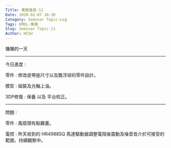 ```yaml
---
Title: 專題進度-11
Date: 2020-02-07 16:30
Category: Seminar Topic-Log
Tags: KMOL-專題
Slug: Seminar Topic-11
Author: HCSU
---
```


慵懶的一天

---

今日進度 :

零件 : 修改皮帶座尺寸以及飄浮球的零件設計。

模型 : 組裝及光軸上油。

3DP修復 : 保養 以及 平台校正。

---

問題 : 

零件 : 風扇頭有點難畫。

電控 : 昨天收到的 HR4988SQ 馬達驅動器調整電阻後震動及噪音皆介於可接受的範圍，持續觀察中。



